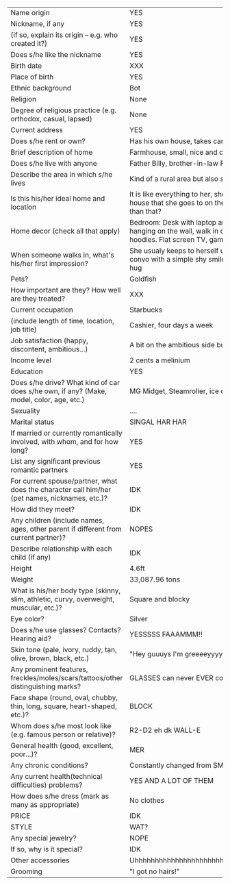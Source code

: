 |||
|---|---|
Name origin | YES 	 
Nickname, if any | YES 
(if so, explain its origin – e.g. who created it?) | YES 
Does s/he like the nickname | YES 
Birth date | XXX 
Place of birth | YES 
Ethnic background | Bot 
Religion | None 
Degree of religious practice (e.g. orthodox, casual, lapsed) | None 	 
Current address | YES 
Does s/he rent or own?	| Has his own house, takes care of it as much as he can, pays bills
Brief description of home | Farmhouse, small, nice and clean, though gets trash out by Rubberdog most of the time
Does s/he live with anyone | Father Billy, brother-in-law Rubberdog, sometimes Tutrok  
Describe the area in which s/he lives | Kind of a rural area but also suburban, they live on an island isolated from the urban city areas 	 
Is this his/her ideal home and location | It is like everything to her, she lives in a farmhouse and not to mention her second home is a victorian house that she goes to on the weekends, she literally lives on a beautiful island what could be better than that? 
Home decor (check all that apply) | Bedroom: Desk with laptop and notebooks and painting supply, Martial Arts awards and some Ketanas hanging on the wall, walk in closet with her favorite clothes such as dresses, sweaters, jackets and hoodies. Flat screen TV, game consoles
When someone walks in, what's his/her first impression?	| She usualy keeps to herself unless the person is directly signaling a contact to her, she usualy begins a convo with a simple shy smile or welcomes them or if somebody she knows usualy she welcomes them hug
Pets?	| Goldfish 
How important are they? How well are they treated?	| XXX
Current occupation | Starbucks   
(include length of time, location, job title) | Cashier, four days a week  
Job satisfaction (happy, discontent, ambitious...) | A bit on the ambitious side but is calm most hours, always talks to her friends while working 
Income level | 2 cents a melinium  
Education | YES 
Does s/he drive? What kind of car does s/he own, if any? (Make, model, color, age, etc.) | MG Midget, Steamroller, ice cream truck, tow truck 
Sexuality | ....
Marital status | SINGAL HAR HAR 
If married or currently romantically involved, with whom, and for how long?	| YES  
List any significant previous romantic partners | YES
For current spouse/partner, what does the character call him/her (pet names, nicknames, etc.)? | IDK  
How did they meet? | IDK 
Any children (include names, ages, other parent if different from current partner)? | NOPES 
Describe relationship with each child (if any) | IDK 
Height | 4.6ft 
Weight | 33,087.96 tons 
What is his/her body type (skinny, slim, athletic, curvy, overweight, muscular, etc.)?	| Square and blocky  
Eye color?	| Silver  
Does s/he use glasses? Contacts? Hearing aid?	| YESSSSS FAAAMMM!!
Skin tone (pale, ivory, ruddy, tan, olive, brown, black, etc.) | "Hey guuuys I'm greeeeyyyy!!!" 
Any prominent features, freckles/moles/scars/tattoos/other distinguishing marks?	| GLASSES can never EVER come OFF  
Face shape (round, oval, chubby, thin, long, square, heart-shaped, etc.)?	| BLOCK
Whom does s/he most look like (e.g. famous person or relative)?	| R2-D2 eh dk WALL-E 
General health (good, excellent, poor...)?	| MER 
Any chronic conditions?	| Constantly changed from SMARTS to DUH
Any current health(technical difficulties) problems?	| YES AND A LOT OF THEM
How does s/he dress (mark as many as appropriate) | No clothes 
PRICE | IDK 
STYLE | WAT?
Any special jewelry? | NOPE
If so, why is it special?	| IDK  
Other accessories | Uhhhhhhhhhhhhhhhhhhhhhhhhhhhhhhhhhhhhhhhhhhhhhhhhhhhhhhhhhhhhhhhhhhhhhhhhhhhhhhhhh
Grooming | "I got no hairs!" 


 
